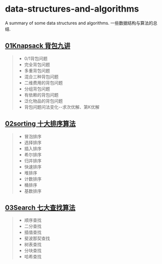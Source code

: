 # data-structures-and-algorithms
A summary of some data structures and algorithms. 一些数据结构与算法的总结.
## [01Knapsack 背包九讲](https://github.com/WonderThinking/data-structures-and-algorithms/tree/master/01Knapsack)
>* 0/1背包问题 
>* 完全背包问题
>* 多重背包问题
>* 混合三种背包问题
>* 二维费用的背包问题
>* 分组背包问题
>* 有依赖的背包问题
>* 泛化物品的背包问题
>* 背包问题问法变化--求次优解、第K优解
## [02sorting 十大排序算法](https://github.com/WonderThinking/data-structures-and-algorithms/tree/master/02sorting)
>* 冒泡排序 
>* 选择排序
>* 插入排序
>* 希尔排序
>* 归并排序
>* 快速排序
>* 堆排序
>* 计数排序
>* 桶排序
>* 基数排序               
## [03Search 七大查找算法](https://github.com/WonderThinking/data-structures-and-algorithms/tree/master/03Search)	            
>* 顺序查找
>* 二分查找
>* 插值查找
>* 斐波那契查找
>* 树表查找
>* 分块查找
>* 哈希查找           
